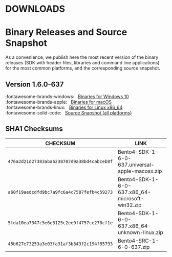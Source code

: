 DOWNLOADS
=========

# Binary Releases and Source Snapshot

As a convenience, we publish here the most recent version of the binary releases (SDK with header files, libraries and command line applications) for the most common platforms, and the corresponding source snapshot.

## Version 1.6.0-637

:fontawesome-brands-windows: &nbsp; [Binaries for Windows 10](https://www.bok.net/Bento4/binaries/Bento4-SDK-1-6-0-637.x86_64-microsoft-win32.zip)  
:fontawesome-brands-apple: &nbsp; [Binaries for macOS](https://www.bok.net/Bento4/binaries/Bento4-SDK-1-6-0-637.universal-apple-macosx.zip)  
:fontawesome-brands-linux: &nbsp; [Binaries for Linux x86_64](https://www.bok.net/Bento4/binaries/Bento4-SDK-1-6-0-637.x86_64-unknown-linux.zip)  
:fontawesome-solid-code: &nbsp; [Source Snapshot (all platforms)](https://www.bok.net/Bento4/source/Bento4-SRC-1-6-0-637.zip)  

## SHA1 Checksums

| CHECKSUM                                   | LINK                                            |
| ------------------------------------------ | ----------------------------------------------- |
| `476a2d21d27383aba6238707d9a38bd4cabceb8f` | Bento4-SDK-1-6-0-637.universal-apple-macosx.zip |
| `a60f19aedcdfd9bc7a9fc6a4c7587fefb4c59273` | Bento4-SDK-1-6-0-637.x86_64-microsoft-win32.zip |
| `5fda10ea7347c5e6e5125c2ee9f4757ce270cf1e` | Bento4-SDK-1-6-0-637.x86_64-unknown-linux.zip   |
| `45b627e73253a3e03fa31af3b843f2c194f85793` | Bento4-SRC-1-6-0-637.zip                        |
